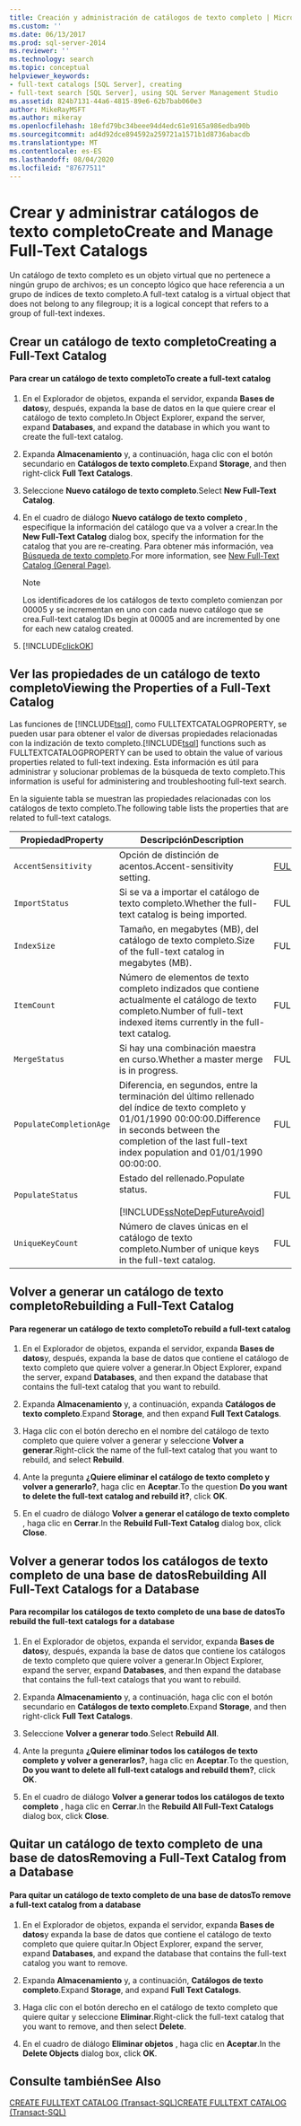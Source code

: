 ```yaml
---
title: Creación y administración de catálogos de texto completo | Microsoft Docs
ms.custom: ''
ms.date: 06/13/2017
ms.prod: sql-server-2014
ms.reviewer: ''
ms.technology: search
ms.topic: conceptual
helpviewer_keywords:
- full-text catalogs [SQL Server], creating
- full-text search [SQL Server], using SQL Server Management Studio
ms.assetid: 824b7131-44a6-4815-89e6-62b7bab060e3
author: MikeRayMSFT
ms.author: mikeray
ms.openlocfilehash: 18efd79bc34beee94d4edc61e9165a986edba90b
ms.sourcegitcommit: ad4d92dce894592a259721a1571b1d8736abacdb
ms.translationtype: MT
ms.contentlocale: es-ES
ms.lasthandoff: 08/04/2020
ms.locfileid: "87677511"
---
```

# <a name="create-and-manage-full-text-catalogs"></a><span data-ttu-id="04e43-102">Crear y administrar catálogos de texto completo</span><span class="sxs-lookup"><span data-stu-id="04e43-102">Create and Manage Full-Text Catalogs</span></span>
  <span data-ttu-id="04e43-103">Un catálogo de texto completo es un objeto virtual que no pertenece a ningún grupo de archivos; es un concepto lógico que hace referencia a un grupo de índices de texto completo.</span><span class="sxs-lookup"><span data-stu-id="04e43-103">A full-text catalog is a virtual object that does not belong to any filegroup; it is a logical concept that refers to a group of full-text indexes.</span></span>  
  
##  <a name="creating-a-full-text-catalog"></a><a name="creating"></a><span data-ttu-id="04e43-104">Crear un catálogo de texto completo</span><span class="sxs-lookup"><span data-stu-id="04e43-104">Creating a Full-Text Catalog</span></span>  
  
#### <a name="to-create-a-full-text-catalog"></a><span data-ttu-id="04e43-105">Para crear un catálogo de texto completo</span><span class="sxs-lookup"><span data-stu-id="04e43-105">To create a full-text catalog</span></span>  
  
1.  <span data-ttu-id="04e43-106">En el Explorador de objetos, expanda el servidor, expanda **Bases de datos**y, después, expanda la base de datos en la que quiere crear el catálogo de texto completo.</span><span class="sxs-lookup"><span data-stu-id="04e43-106">In Object Explorer, expand the server, expand **Databases**, and expand the database in which you want to create the full-text catalog.</span></span>  
  
2.  <span data-ttu-id="04e43-107">Expanda **Almacenamiento** y, a continuación, haga clic con el botón secundario en **Catálogos de texto completo**.</span><span class="sxs-lookup"><span data-stu-id="04e43-107">Expand **Storage**, and then right-click **Full Text Catalogs**.</span></span>  
  
3.  <span data-ttu-id="04e43-108">Seleccione **Nuevo catálogo de texto completo**.</span><span class="sxs-lookup"><span data-stu-id="04e43-108">Select **New Full-Text Catalog**.</span></span>  
  
4.  <span data-ttu-id="04e43-109">En el cuadro de diálogo **Nuevo catálogo de texto completo** , especifique la información del catálogo que va a volver a crear.</span><span class="sxs-lookup"><span data-stu-id="04e43-109">In the **New Full-Text Catalog** dialog box, specify the information for the catalog that you are re-creating.</span></span> <span data-ttu-id="04e43-110">Para obtener más información, vea [Búsqueda de texto completo](../../integration-services/general-page-of-integration-services-designers-options.md).</span><span class="sxs-lookup"><span data-stu-id="04e43-110">For more information, see [New Full-Text Catalog &#40;General Page&#41;](../../integration-services/general-page-of-integration-services-designers-options.md).</span></span>  
  
    > [!NOTE]  
    >  <span data-ttu-id="04e43-111">Los identificadores de los catálogos de texto completo comienzan por 00005 y se incrementan en uno con cada nuevo catálogo que se crea.</span><span class="sxs-lookup"><span data-stu-id="04e43-111">Full-text catalog IDs begin at 00005 and are incremented by one for each new catalog created.</span></span>  
  
5.  [!INCLUDE[clickOK](../../includes/clickok-md.md)]  
  
  
  
##  <a name="viewing-the-properties-of-a-full-text-catalog"></a><a name="props"></a><span data-ttu-id="04e43-112">Ver las propiedades de un catálogo de texto completo</span><span class="sxs-lookup"><span data-stu-id="04e43-112">Viewing the Properties of a Full-Text Catalog</span></span>  
 <span data-ttu-id="04e43-113">Las funciones de [!INCLUDE[tsql](../../includes/tsql-md.md)], como FULLTEXTCATALOGPROPERTY, se pueden usar para obtener el valor de diversas propiedades relacionadas con la indización de texto completo.</span><span class="sxs-lookup"><span data-stu-id="04e43-113">[!INCLUDE[tsql](../../includes/tsql-md.md)] functions such as FULLTEXTCATALOGPROPERTY can be used to obtain the value of various properties related to full-text indexing.</span></span> <span data-ttu-id="04e43-114">Esta información es útil para administrar y solucionar problemas de la búsqueda de texto completo.</span><span class="sxs-lookup"><span data-stu-id="04e43-114">This information is useful for administering and troubleshooting full-text search.</span></span>  
  
 <span data-ttu-id="04e43-115">En la siguiente tabla se muestran las propiedades relacionadas con los catálogos de texto completo.</span><span class="sxs-lookup"><span data-stu-id="04e43-115">The following table lists the properties that are related to full-text catalogs.</span></span>  
  
|<span data-ttu-id="04e43-116">Propiedad</span><span class="sxs-lookup"><span data-stu-id="04e43-116">Property</span></span>|<span data-ttu-id="04e43-117">Descripción</span><span class="sxs-lookup"><span data-stu-id="04e43-117">Description</span></span>|<span data-ttu-id="04e43-118">Función</span><span class="sxs-lookup"><span data-stu-id="04e43-118">Function</span></span>|  
|--------------|-----------------|--------------|  
|`AccentSensitivity`|<span data-ttu-id="04e43-119">Opción de distinción de acentos.</span><span class="sxs-lookup"><span data-stu-id="04e43-119">Accent-sensitivity setting.</span></span>|[<span data-ttu-id="04e43-120">FULLTEXTCATALOGPROPERTY</span><span class="sxs-lookup"><span data-stu-id="04e43-120">FULLTEXTCATALOGPROPERTY</span></span>](/sql/t-sql/functions/fulltextcatalogproperty-transact-sql)|  
|`ImportStatus`|<span data-ttu-id="04e43-121">Si se va a importar el catálogo de texto completo.</span><span class="sxs-lookup"><span data-stu-id="04e43-121">Whether the full-text catalog is being imported.</span></span>|<span data-ttu-id="04e43-122">FULLTEXTCATALOGPROPERTY</span><span class="sxs-lookup"><span data-stu-id="04e43-122">FULLTEXTCATALOGPROPERTY</span></span>|  
|`IndexSize`|<span data-ttu-id="04e43-123">Tamaño, en megabytes (MB), del catálogo de texto completo.</span><span class="sxs-lookup"><span data-stu-id="04e43-123">Size of the full-text catalog in megabytes (MB).</span></span>|<span data-ttu-id="04e43-124">FULLTEXTCATALOGPROPERTY</span><span class="sxs-lookup"><span data-stu-id="04e43-124">FULLTEXTCATALOGPROPERTY</span></span>|  
|`ItemCount`|<span data-ttu-id="04e43-125">Número de elementos de texto completo indizados que contiene actualmente el catálogo de texto completo.</span><span class="sxs-lookup"><span data-stu-id="04e43-125">Number of full-text indexed items currently in the full-text catalog.</span></span>|<span data-ttu-id="04e43-126">FULLTEXTCATALOGPROPERTY</span><span class="sxs-lookup"><span data-stu-id="04e43-126">FULLTEXTCATALOGPROPERTY</span></span>|  
|`MergeStatus`|<span data-ttu-id="04e43-127">Si hay una combinación maestra en curso.</span><span class="sxs-lookup"><span data-stu-id="04e43-127">Whether a master merge is in progress.</span></span>|<span data-ttu-id="04e43-128">FULLTEXTCATALOGPROPERTY</span><span class="sxs-lookup"><span data-stu-id="04e43-128">FULLTEXTCATALOGPROPERTY</span></span>|  
|`PopulateCompletionAge`|<span data-ttu-id="04e43-129">Diferencia, en segundos, entre la terminación del último rellenado del índice de texto completo y 01/01/1990 00:00:00.</span><span class="sxs-lookup"><span data-stu-id="04e43-129">Difference in seconds between the completion of the last full-text index population and 01/01/1990 00:00:00.</span></span>|<span data-ttu-id="04e43-130">FULLTEXTCATALOGPROPERTY</span><span class="sxs-lookup"><span data-stu-id="04e43-130">FULLTEXTCATALOGPROPERTY</span></span>|  
|`PopulateStatus`|<span data-ttu-id="04e43-131">Estado del rellenado.</span><span class="sxs-lookup"><span data-stu-id="04e43-131">Populate status.</span></span><br /><br /> [!INCLUDE[ssNoteDepFutureAvoid](../../includes/ssnotedepfutureavoid-md.md)]|<span data-ttu-id="04e43-132">FULLTEXTCATALOGPROPERTY</span><span class="sxs-lookup"><span data-stu-id="04e43-132">FULLTEXTCATALOGPROPERTY</span></span>|  
|`UniqueKeyCount`|<span data-ttu-id="04e43-133">Número de claves únicas en el catálogo de texto completo.</span><span class="sxs-lookup"><span data-stu-id="04e43-133">Number of unique keys in the full-text catalog.</span></span>|<span data-ttu-id="04e43-134">FULLTEXTCATALOGPROPERTY</span><span class="sxs-lookup"><span data-stu-id="04e43-134">FULLTEXTCATALOGPROPERTY</span></span>|  
  
  
  
##  <a name="rebuilding-a-full-text-catalog"></a><a name="rebuildone"></a><span data-ttu-id="04e43-135">Volver a generar un catálogo de texto completo</span><span class="sxs-lookup"><span data-stu-id="04e43-135">Rebuilding a Full-Text Catalog</span></span>  
  
#### <a name="to-rebuild-a-full-text-catalog"></a><span data-ttu-id="04e43-136">Para regenerar un catálogo de texto completo</span><span class="sxs-lookup"><span data-stu-id="04e43-136">To rebuild a full-text catalog</span></span>  
  
1.  <span data-ttu-id="04e43-137">En el Explorador de objetos, expanda el servidor, expanda **Bases de datos**y, después, expanda la base de datos que contiene el catálogo de texto completo que quiere volver a generar.</span><span class="sxs-lookup"><span data-stu-id="04e43-137">In Object Explorer, expand the server, expand **Databases**, and then expand the database that contains the full-text catalog that you want to rebuild.</span></span>  
  
2.  <span data-ttu-id="04e43-138">Expanda **Almacenamiento** y, a continuación, expanda **Catálogos de texto completo**.</span><span class="sxs-lookup"><span data-stu-id="04e43-138">Expand **Storage**, and then expand **Full Text Catalogs**.</span></span>  
  
3.  <span data-ttu-id="04e43-139">Haga clic con el botón derecho en el nombre del catálogo de texto completo que quiere volver a generar y seleccione **Volver a generar**.</span><span class="sxs-lookup"><span data-stu-id="04e43-139">Right-click the name of the full-text catalog that you want to rebuild, and select **Rebuild**.</span></span>  
  
4.  <span data-ttu-id="04e43-140">Ante la pregunta **¿Quiere eliminar el catálogo de texto completo y volver a generarlo?**, haga clic en **Aceptar**.</span><span class="sxs-lookup"><span data-stu-id="04e43-140">To the question **Do you want to delete the full-text catalog and rebuild it?**, click **OK**.</span></span>  
  
5.  <span data-ttu-id="04e43-141">En el cuadro de diálogo **Volver a generar el catálogo de texto completo** , haga clic en **Cerrar**.</span><span class="sxs-lookup"><span data-stu-id="04e43-141">In the **Rebuild Full-Text Catalog** dialog box, click **Close**.</span></span>  
  
  
  
##  <a name="rebuilding-all-full-text-catalogs-for-a-database"></a><a name="rebuildall"></a><span data-ttu-id="04e43-142">Volver a generar todos los catálogos de texto completo de una base de datos</span><span class="sxs-lookup"><span data-stu-id="04e43-142">Rebuilding All Full-Text Catalogs for a Database</span></span>  
  
#### <a name="to-rebuild-the-full-text-catalogs-for-a-database"></a><span data-ttu-id="04e43-143">Para recompilar los catálogos de texto completo de una base de datos</span><span class="sxs-lookup"><span data-stu-id="04e43-143">To rebuild the full-text catalogs for a database</span></span>  
  
1.  <span data-ttu-id="04e43-144">En el Explorador de objetos, expanda el servidor, expanda **Bases de datos**y, después, expanda la base de datos que contiene los catálogos de texto completo que quiere volver a generar.</span><span class="sxs-lookup"><span data-stu-id="04e43-144">In Object Explorer, expand the server, expand **Databases**, and then expand the database that contains the full-text catalogs that you want to rebuild.</span></span>  
  
2.  <span data-ttu-id="04e43-145">Expanda **Almacenamiento** y, a continuación, haga clic con el botón secundario en **Catálogos de texto completo**.</span><span class="sxs-lookup"><span data-stu-id="04e43-145">Expand **Storage**, and then right-click **Full Text Catalogs**.</span></span>  
  
3.  <span data-ttu-id="04e43-146">Seleccione **Volver a generar todo**.</span><span class="sxs-lookup"><span data-stu-id="04e43-146">Select **Rebuild All**.</span></span>  
  
4.  <span data-ttu-id="04e43-147">Ante la pregunta **¿Quiere eliminar todos los catálogos de texto completo y volver a generarlos?**, haga clic en **Aceptar**.</span><span class="sxs-lookup"><span data-stu-id="04e43-147">To the question, **Do you want to delete all full-text catalogs and rebuild them?**, click **OK**.</span></span>  
  
5.  <span data-ttu-id="04e43-148">En el cuadro de diálogo **Volver a generar todos los catálogos de texto completo** , haga clic en **Cerrar**.</span><span class="sxs-lookup"><span data-stu-id="04e43-148">In the **Rebuild All Full-Text Catalogs** dialog box, click **Close**.</span></span>  
  
  
  
##  <a name="removing-a-full-text-catalog-from-a-database"></a><a name="removing"></a><span data-ttu-id="04e43-149">Quitar un catálogo de texto completo de una base de datos</span><span class="sxs-lookup"><span data-stu-id="04e43-149">Removing a Full-Text Catalog from a Database</span></span>  
  
#### <a name="to-remove-a-full-text-catalog-from-a-database"></a><span data-ttu-id="04e43-150">Para quitar un catálogo de texto completo de una base de datos</span><span class="sxs-lookup"><span data-stu-id="04e43-150">To remove a full-text catalog from a database</span></span>  
  
1.  <span data-ttu-id="04e43-151">En el Explorador de objetos, expanda el servidor, expanda **Bases de datos**y expanda la base de datos que contiene el catálogo de texto completo que quiere quitar.</span><span class="sxs-lookup"><span data-stu-id="04e43-151">In Object Explorer, expand the server, expand **Databases**, and expand the database that contains the full-text catalog you want to remove.</span></span>  
  
2.  <span data-ttu-id="04e43-152">Expanda **Almacenamiento** y, a continuación, **Catálogos de texto completo**.</span><span class="sxs-lookup"><span data-stu-id="04e43-152">Expand **Storage**, and expand **Full Text Catalogs**.</span></span>  
  
3.  <span data-ttu-id="04e43-153">Haga clic con el botón derecho en el catálogo de texto completo que quiere quitar y seleccione **Eliminar**.</span><span class="sxs-lookup"><span data-stu-id="04e43-153">Right-click the full-text catalog that you want to remove, and then select **Delete**.</span></span>  
  
4.  <span data-ttu-id="04e43-154">En el cuadro de diálogo **Eliminar objetos** , haga clic en **Aceptar**.</span><span class="sxs-lookup"><span data-stu-id="04e43-154">In the **Delete Objects** dialog box, click **OK**.</span></span>  
  
  
  
## <a name="see-also"></a><span data-ttu-id="04e43-155">Consulte también</span><span class="sxs-lookup"><span data-stu-id="04e43-155">See Also</span></span>  
 [<span data-ttu-id="04e43-156">CREATE FULLTEXT CATALOG &#40;Transact-SQL&#41;</span><span class="sxs-lookup"><span data-stu-id="04e43-156">CREATE FULLTEXT CATALOG &#40;Transact-SQL&#41;</span></span>](/sql/t-sql/statements/create-fulltext-catalog-transact-sql)  
  
  
